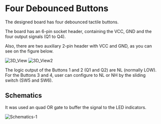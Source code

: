 # Four Debounced Buttons

The designed board has four debounced tactile buttons.

The board has an 6-pin socket header, containing the VCC, GND and the four output signals (Q1 to Q4).

Also, there are two auxiliary 2-pin header with VCC and GND, as you can see on the figure below.

![3D_View](https://user-images.githubusercontent.com/92953755/230695475-ed796c1f-5f6f-4482-bb55-99061953925d.png)
![3D_View2](https://user-images.githubusercontent.com/92953755/230695478-88e811cc-5dcd-489e-815e-65b65dac8ed7.png)



The logic output of the Buttons 1 and 2 (Q1 and Q2) are NL (normally LOW). For the Buttons 3 and 4, user can configure to NL or NH by the sliding switch (SW5 and SW6).

## Schematics

It was used an quad OR gate to buffer the signal to the LED indicators.


![Schematics-1](https://user-images.githubusercontent.com/92953755/230695895-8f7ec9d7-00e0-43d3-b283-f73b039b4c73.png)

